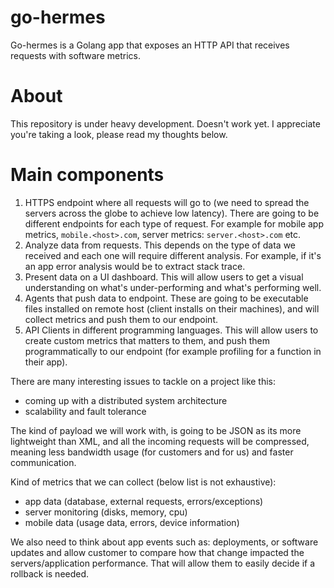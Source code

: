 # go-hermes
Go-hermes is a Golang app that exposes an HTTP API that receives requests with software metrics.

# About
This repository is under heavy development. Doesn't work yet. I appreciate you're taking a look, please read my thoughts below.

# Main components
1) HTTPS endpoint where all requests will go to (we need to spread the servers across the globe to achieve low latency). There are going to be different endpoints for each type of request. For example for mobile app metrics, `mobile.<host>.com`, server metrics: `server.<host>.com` etc.
2) Analyze data from requests. This depends on the type of data we received and each one will require different analysis. For example, if it's an app error analysis would be to extract stack trace.
3) Present data on a UI dashboard. This will allow users to get a visual understanding on what's under-performing and what's performing well.
4) Agents that push data to endpoint. These are going to be executable files installed on remote host (client installs on their machines), and will collect metrics and push them to our endpoint.
5) API Clients in different programming languages. This will allow users to create custom metrics that matters to them, and push them programmatically to our endpoint (for example profiling for a function in their app).                        

There are many interesting issues to tackle on a project like this:
- coming up with a distributed system architecture
- scalability and fault tolerance

The kind of payload we will work with, is going to be JSON as its more lightweight than XML, and all the incoming requests will be compressed, meaning less bandwidth usage (for customers and for us) and faster communication.

Kind of metrics that we can collect (below list is not exhaustive):
- app data (database, external requests, errors/exceptions)
- server monitoring (disks, memory, cpu)
- mobile data (usage data, errors, device information)                        

We also need to think about app events such as: deployments, or software updates and allow customer to compare how that change impacted the servers/application performance. That will allow them to easily decide if a rollback is needed.                   

